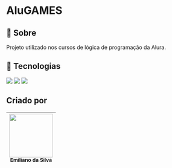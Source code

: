 <h1>AluGAMES</h1>

<h2>&#128221; Sobre</h2>
<p>Projeto utilizado nos cursos de lógica de programação da Alura.</p>

## &#128640; Tecnologias
<div>
  <img src="https://img.shields.io/badge/HTML-239120?style=for-the-badge&logo=html5&logoColor=white">
  <img src="https://img.shields.io/badge/CSS-239120?&style=for-the-badge&logo=css3&logoColor=white">
  <img src="https://img.shields.io/badge/JavaScript-F7DF1E?style=for-the-badge&logo=javascript&logoColor=black">
</div>

## Criado por 
[<img loading="lazy" src="https://avatars.githubusercontent.com/u/180310138?u=f65d3b19e667420adeda2a69bf1ebdba8b31909c&amp;v=4" width=115><br><sub>Emiliano da Silva</sub>](https://github.com/EmilianoSilva98) |
| :---: |
